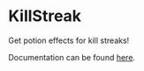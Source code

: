 # KillStreak #
Get potion effects for kill streaks!

Documentation can be found [here](http://dev.bukkit.org/bukkit-plugins/killstreak/ "BukkitDev").